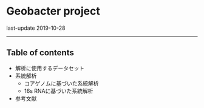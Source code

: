 # Geobacter project

last-update 2019-10-28

-------------------------------------------------
## Table of contents

- 解析に使用するデータセット
- 系統解析
  - コアゲノムに基づいた系統解析
  - 16s RNAに基づいた系統解析
- 参考文献
